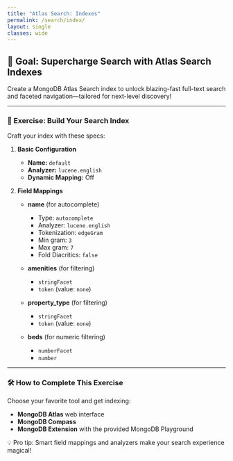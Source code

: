 ```yaml
---
title: "Atlas Search: Indexes"
permalink: /search/index/
layout: single
classes: wide
---
```


## 🚀 Goal: Supercharge Search with Atlas Search Indexes

Create a MongoDB Atlas Search index to unlock blazing-fast full-text search and faceted navigation—tailored for next-level discovery!

---

### 🧩 Exercise: Build Your Search Index

Craft your index with these specs:

1. **Basic Configuration**
   - **Name:** `default`
   - **Analyzer:** `lucene.english`
   - **Dynamic Mapping:** Off

2. **Field Mappings**
   - **name** (for autocomplete)
     - Type: `autocomplete`
     - Analyzer: `lucene.english`
     - Tokenization: `edgeGram`
     - Min gram: `3`
     - Max gram: `7`
     - Fold Diacritics: `false`
   
   - **amenities** (for filtering)
     - `stringFacet`
     - `token` (value: `none`)

   - **property_type** (for filtering)
     - `stringFacet`
     - `token` (value: `none`)

   - **beds** (for numeric filtering)
     - `numberFacet`
     - `number`

---

### 🛠️ How to Complete This Exercise

Choose your favorite tool and get indexing:
- **MongoDB Atlas** web interface
- **MongoDB Compass**
- **MongoDB Extension** with the provided MongoDB Playground

💡 Pro tip: Smart field mappings and analyzers make your search experience magical!
